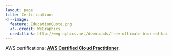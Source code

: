 ```yaml
---
layout: page
title: Certifications
<!--image:
  feature: EducationQuote.png 
  <!--credit: WeGraphics
  creditlink: http://wegraphics.net/downloads/free-ultimate-blurred-background-pack/ -->
---
```



AWS certifications: [**AWS Certified Cloud Practitioner**](https://www.certmetrics.com/amazon/public/badge.aspx?i=9&t=c&d=2019-11-21&ci=AWS01119461).
